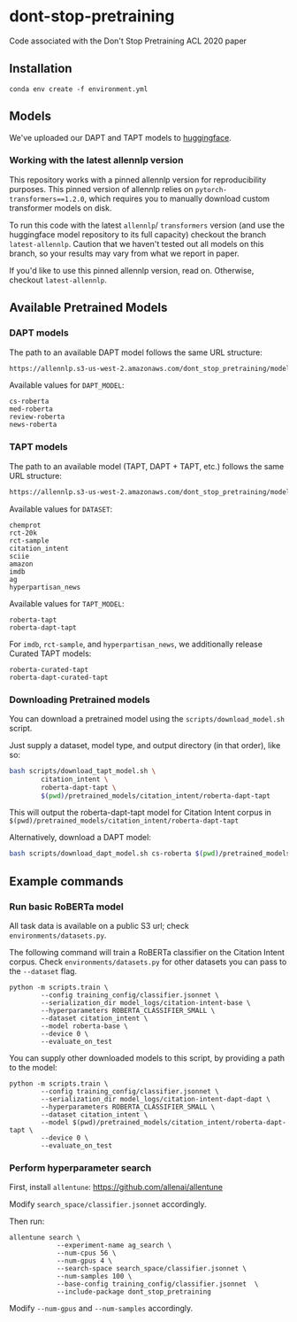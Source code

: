 # dont-stop-pretraining
Code associated with the Don't Stop Pretraining ACL 2020 paper


## Installation

```
conda env create -f environment.yml
```

## Models

We've uploaded our DAPT and TAPT models to [huggingface](https://huggingface.co/allenai).

### Working with the latest allennlp version

This repository works with a pinned allennlp version for reproducibility purposes. This pinned version of allennlp relies on `pytorch-transformers==1.2.0`, which requires you to manually download custom transformer models on disk. 

To run this code with the latest `allennlp`/ `transformers` version (and use the huggingface model repository to its full capacity) checkout the branch `latest-allennlp`. Caution that we haven't tested out all models on this branch, so your results may vary from what we report in paper.

If you'd like to use this pinned allennlp version, read on. Otherwise, checkout `latest-allennlp`.

## Available Pretrained Models


### DAPT models

The path to an available DAPT model follows the same URL structure:

```bash
https://allennlp.s3-us-west-2.amazonaws.com/dont_stop_pretraining/models/$DAPT_MODEL
```

Available values for `DAPT_MODEL`:

```
cs-roberta
med-roberta
review-roberta
news-roberta
```


### TAPT models

The path to an available model (TAPT, DAPT + TAPT, etc.) follows the same URL structure:

```bash
https://allennlp.s3-us-west-2.amazonaws.com/dont_stop_pretraining/models/$DATASET/$TAPT_MODEL
```

Available values for `DATASET`:

```
chemprot
rct-20k
rct-sample
citation_intent
sciie
amazon
imdb
ag
hyperpartisan_news
```

Available values for `TAPT_MODEL`:

```
roberta-tapt
roberta-dapt-tapt
```

For `imdb`, `rct-sample`, and `hyperpartisan_news`, we additionally release Curated TAPT models:

```
roberta-curated-tapt
roberta-dapt-curated-tapt
```

### Downloading Pretrained models

You can download a pretrained model using the `scripts/download_model.sh` script.

Just supply a dataset, model type, and output directory (in that order), like so:

```bash
bash scripts/download_tapt_model.sh \
        citation_intent \
        roberta-dapt-tapt \
        $(pwd)/pretrained_models/citation_intent/roberta-dapt-tapt
```

This will output the roberta-dapt-tapt model for Citation Intent corpus in `$(pwd)/pretrained_models/citation_intent/roberta-dapt-tapt`


Alternatively, download a DAPT model:

```bash
bash scripts/download_dapt_model.sh cs-roberta $(pwd)/pretrained_models/cs-roberta
```

## Example commands

### Run basic RoBERTa model

All task data is available on a public S3 url; check `environments/datasets.py`.

The following command will train a RoBERTa classifier on the Citation Intent corpus. Check `environments/datasets.py` for other datasets you can pass to the `--dataset` flag.

```
python -m scripts.train \
        --config training_config/classifier.jsonnet \
        --serialization_dir model_logs/citation-intent-base \
        --hyperparameters ROBERTA_CLASSIFIER_SMALL \
        --dataset citation_intent \
        --model roberta-base \
        --device 0 \
        --evaluate_on_test
```

You can supply other downloaded models to this script, by providing a path to the model:

```
python -m scripts.train \
        --config training_config/classifier.jsonnet \
        --serialization_dir model_logs/citation-intent-dapt-dapt \
        --hyperparameters ROBERTA_CLASSIFIER_SMALL \
        --dataset citation_intent \
        --model $(pwd)/pretrained_models/citation_intent/roberta-dapt-tapt \
        --device 0 \
        --evaluate_on_test
```

### Perform hyperparameter search

First, install `allentune`: https://github.com/allenai/allentune

Modify `search_space/classifier.jsonnet` accordingly.

Then run:
```
allentune search \
            --experiment-name ag_search \
            --num-cpus 56 \
            --num-gpus 4 \
            --search-space search_space/classifier.jsonnet \
            --num-samples 100 \
            --base-config training_config/classifier.jsonnet  \
            --include-package dont_stop_pretraining
```

Modify `--num-gpus` and `--num-samples` accordingly.